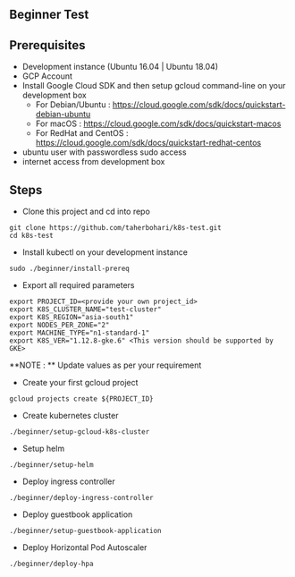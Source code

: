 ## Beginner Test

## Prerequisites
- Development instance (Ubuntu 16.04 | Ubuntu 18.04)
- GCP Account
- Install Google Cloud SDK and then setup gcloud command-line on your development box
  - For Debian/Ubuntu : https://cloud.google.com/sdk/docs/quickstart-debian-ubuntu
  - For macOS : https://cloud.google.com/sdk/docs/quickstart-macos
  - For RedHat and CentOS : https://cloud.google.com/sdk/docs/quickstart-redhat-centos
- ubuntu user with passwordless sudo access
- internet access from development box

## Steps
- Clone this project and cd into repo
```
git clone https://github.com/taherbohari/k8s-test.git
cd k8s-test
```

- Install kubectl on your development instance
```
sudo ./beginner/install-prereq
```

- Export all required parameters
```
export PROJECT_ID=<provide your own project_id>
export K8S_CLUSTER_NAME="test-cluster"
export K8S_REGION="asia-south1"
export NODES_PER_ZONE="2"
export MACHINE_TYPE="n1-standard-1"
export K8S_VER="1.12.8-gke.6" <This version should be supported by GKE>
```
**NOTE : ** Update values as per your requirement

- Create your first gcloud project
```
gcloud projects create ${PROJECT_ID}
```

- Create kubernetes cluster
```
./beginner/setup-gcloud-k8s-cluster
```

- Setup helm
```
./beginner/setup-helm
```

- Deploy ingress controller
```
./beginner/deploy-ingress-controller
```

- Deploy guestbook application
```
./beginner/setup-guestbook-application
```

- Deploy Horizontal Pod Autoscaler
```
./beginner/deploy-hpa
```
